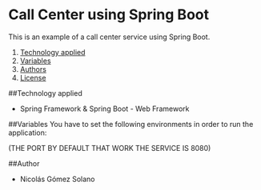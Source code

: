 # Call Center using Spring Boot

This is an example of a call center service using Spring Boot.

1. [Technology applied](#technology-applied)
3. [Variables](#variables)
4. [Authors](#authors)
5. [License](#license)

##Technology applied

- Spring Framework & Spring Boot - Web Framework

##Variables
You have to set the following environments in order to run the application:

(THE PORT BY DEFAULT THAT WORK THE SERVICE IS 8080)

##Author
- Nicolás Gómez Solano

